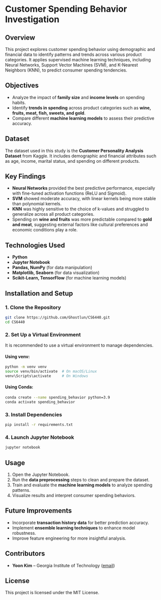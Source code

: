 # Customer Spending Behavior Investigation

## Overview
This project explores customer spending behavior using demographic and financial data to identify patterns and trends across various product categories. It applies supervised machine learning techniques, including Neural Networks, Support Vector Machines (SVM), and K-Nearest Neighbors (KNN), to predict consumer spending tendencies.

## Objectives
- Analyze the impact of **family size** and **income levels** on spending habits.
- Identify **trends in spending** across product categories such as **wine, fruits, meat, fish, sweets, and gold**.
- Compare different **machine learning models** to assess their predictive accuracy.

## Dataset
The dataset used in this study is the **Customer Personality Analysis Dataset** from Kaggle. It includes demographic and financial attributes such as age, income, marital status, and spending on different products.

## Key Findings
- **Neural Networks** provided the best predictive performance, especially with fine-tuned activation functions (ReLU and Sigmoid).
- **SVM** showed moderate accuracy, with linear kernels being more stable than polynomial kernels.
- **KNN** was highly sensitive to the choice of k-values and struggled to generalize across all product categories.
- Spending on **wine and fruits** was more predictable compared to **gold and meat**, suggesting external factors like cultural preferences and economic conditions play a role.

## Technologies Used
- **Python**
- **Jupyter Notebook**
- **Pandas, NumPy** (for data manipulation)
- **Matplotlib, Seaborn** (for data visualization)
- **Scikit-Learn, TensorFlow** (for machine learning models)

## Installation and Setup
### 1. Clone the Repository
```sh
git clone https://github.com/Ghostlun/CS6440.git
cd CS6440
```

### 2. Set Up a Virtual Environment
It is recommended to use a virtual environment to manage dependencies.

#### Using venv:
```sh
python -m venv venv
source venv/bin/activate  # On macOS/Linux
venv\Scripts\activate     # On Windows
```

#### Using Conda:
```sh
conda create --name spending_behavior python=3.9
conda activate spending_behavior
```

### 3. Install Dependencies
```sh
pip install -r requirements.txt
```

### 4. Launch Jupyter Notebook
```sh
jupyter notebook
```

## Usage
1. Open the Jupyter Notebook.
2. Run the **data preprocessing** steps to clean and prepare the dataset.
3. Train and evaluate the **machine learning models** to analyze spending patterns.
4. Visualize results and interpret consumer spending behaviors.

## Future Improvements
- Incorporate **transaction history data** for better prediction accuracy.
- Implement **ensemble learning techniques** to enhance model robustness.
- Improve feature engineering for more insightful analysis.

## Contributors
- **Yoon Kim** – Georgia Institute of Technology ([email](mailto:blue1357a@gmail.com))

## License
This project is licensed under the MIT License.

